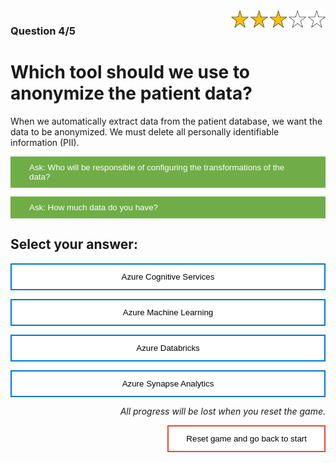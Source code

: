 <style>
.button  {
  color: white;
  width: 100%;
  padding: 8px 28px;
  background-color: #70AD47;
  transition-duration: 0.4s;
  text-align: left;
  border: 2px solid #70AD47;
}
.button:hover  {
  background-color: #507E32;
  color: white; 
  border: 2px solid #507E32;
}
.answerbutton  {
  border: 2px solid #0078D4;
  color: black;
  width: 100%;
  padding: 12px 28px;
  background-color: white;
  border: 2px solid #0078D4;
  transition-duration: 0.4s;
}
.answerbutton:hover  {
  background-color: #0078D4;
  color: white; 
  border: 2px solid #0078D4;
}
.resetbutton  {
  border: none;
  color: black;
  float: right;
  padding: 12px 28px;
  background-color: white;
  border: 2px solid #f44336;
  transition-duration: 0.4s;
}
.resetbutton:hover  {
  background-color: #f44336;
  color: white; 
  border: 2px solid #f44336;
}
</style>

<img style="float: right;width:30%;" src="./media/3-points.png">

### Question 4/5

# Which tool should we use to anonymize the patient data?

When we automatically extract data from the patient database, we want the data to be anonymized. We must delete all personally identifiable information (PII).

<button class="button" onclick="document.getElementById('id01').style.display='block'">Ask: Who will be responsible of configuring the transformations of the data?</button>

<div id="id01" style="display:none;">
  <p>Anonymizing data seems like a simple task. Ideally, this task would be performed by the data engineer. However, we would like data scientists to be able to do this even when a data engineer is not available, possibly through an easy-to-use interface?</p>
</div>

<button class="button" onclick="document.getElementById('id02').style.display='block'">Ask: How much data do you have?</button>

<div id="id02" class="panel" style="display:none;">
  <p>Since we want to train the model on as much data as possible, the tool should be able to handle large amounts of data.</p>
</div>

## Select your answer:

<button class="answerbutton" onclick="window.location.href='05B';">Azure Cognitive Services</button>

<button class="answerbutton" onclick="window.location.href='05B';">Azure Machine Learning</button>

<button class="answerbutton" onclick="window.location.href='05B';">Azure Databricks</button>

<button class="answerbutton" onclick="window.location.href='05A';">Azure Synapse Analytics</button>

<p style="text-align:right;"><i>All progress will be lost when you reset the game.</i></p>

<button class="resetbutton" onclick="window.location.href='../start-01-data';">Reset game and go back to start</button>
